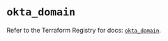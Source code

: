 # `okta_domain`

Refer to the Terraform Registry for docs: [`okta_domain`](https://registry.terraform.io/providers/okta/okta/4.11.0/docs/resources/domain).
